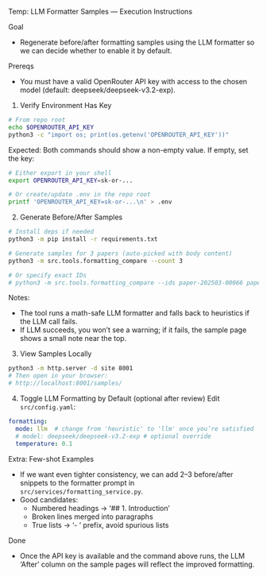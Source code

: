 Temp: LLM Formatter Samples — Execution Instructions

Goal
- Regenerate before/after formatting samples using the LLM formatter so we can decide whether to enable it by default.

Prereqs
- You must have a valid OpenRouter API key with access to the chosen model (default: deepseek/deepseek-v3.2-exp).

1) Verify Environment Has Key
```bash
# From repo root
echo $OPENROUTER_API_KEY
python3 -c "import os; print(os.getenv('OPENROUTER_API_KEY'))"
```
Expected: Both commands should show a non-empty value. If empty, set the key:
```bash
# Either export in your shell
export OPENROUTER_API_KEY=sk-or-...

# Or create/update .env in the repo root
printf 'OPENROUTER_API_KEY=sk-or-...\n' > .env
```

2) Generate Before/After Samples
```bash
# Install deps if needed
python3 -m pip install -r requirements.txt

# Generate samples for 3 papers (auto-picked with body content)
python3 -m src.tools.formatting_compare --count 3

# Or specify exact IDs
# python3 -m src.tools.formatting_compare --ids paper-202503-00066 paper-202502-00265
```
Notes:
- The tool runs a math-safe LLM formatter and falls back to heuristics if the LLM call fails.
- If LLM succeeds, you won’t see a warning; if it fails, the sample page shows a small note near the top.

3) View Samples Locally
```bash
python3 -m http.server -d site 8001
# Then open in your browser:
# http://localhost:8001/samples/
```

4) Toggle LLM Formatting by Default (optional after review)
Edit `src/config.yaml`:
```yaml
formatting:
  mode: llm  # change from 'heuristic' to 'llm' once you’re satisfied
  # model: deepseek/deepseek-v3.2-exp # optional override
  temperature: 0.1
```

Extra: Few-shot Examples
- If we want even tighter consistency, we can add 2–3 before/after snippets to the formatter prompt in `src/services/formatting_service.py`.
- Good candidates:
  - Numbered headings → ‘## 1. Introduction’
  - Broken lines merged into paragraphs
  - True lists → ‘- ’ prefix, avoid spurious lists

Done
- Once the API key is available and the command above runs, the LLM ‘After’ column on the sample pages will reflect the improved formatting.
